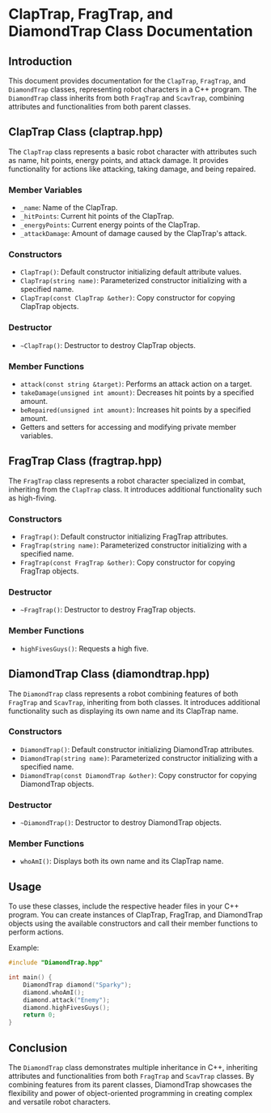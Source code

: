 # ClapTrap, FragTrap, and DiamondTrap Class Documentation

## Introduction
This document provides documentation for the `ClapTrap`, `FragTrap`, and `DiamondTrap` classes, representing robot characters in a C++ program. The `DiamondTrap` class inherits from both `FragTrap` and `ScavTrap`, combining attributes and functionalities from both parent classes.

## ClapTrap Class (claptrap.hpp)
The `ClapTrap` class represents a basic robot character with attributes such as name, hit points, energy points, and attack damage. It provides functionality for actions like attacking, taking damage, and being repaired.

### Member Variables
- `_name`: Name of the ClapTrap.
- `_hitPoints`: Current hit points of the ClapTrap.
- `_energyPoints`: Current energy points of the ClapTrap.
- `_attackDamage`: Amount of damage caused by the ClapTrap's attack.

### Constructors
- `ClapTrap()`: Default constructor initializing default attribute values.
- `ClapTrap(string name)`: Parameterized constructor initializing with a specified name.
- `ClapTrap(const ClapTrap &other)`: Copy constructor for copying ClapTrap objects.

### Destructor
- `~ClapTrap()`: Destructor to destroy ClapTrap objects.

### Member Functions
- `attack(const string &target)`: Performs an attack action on a target.
- `takeDamage(unsigned int amount)`: Decreases hit points by a specified amount.
- `beRepaired(unsigned int amount)`: Increases hit points by a specified amount.
- Getters and setters for accessing and modifying private member variables.

## FragTrap Class (fragtrap.hpp)
The `FragTrap` class represents a robot character specialized in combat, inheriting from the `ClapTrap` class. It introduces additional functionality such as high-fiving.

### Constructors
- `FragTrap()`: Default constructor initializing FragTrap attributes.
- `FragTrap(string name)`: Parameterized constructor initializing with a specified name.
- `FragTrap(const FragTrap &other)`: Copy constructor for copying FragTrap objects.

### Destructor
- `~FragTrap()`: Destructor to destroy FragTrap objects.

### Member Functions
- `highFivesGuys()`: Requests a high five.

## DiamondTrap Class (diamondtrap.hpp)
The `DiamondTrap` class represents a robot combining features of both `FragTrap` and `ScavTrap`, inheriting from both classes. It introduces additional functionality such as displaying its own name and its ClapTrap name.

### Constructors
- `DiamondTrap()`: Default constructor initializing DiamondTrap attributes.
- `DiamondTrap(string name)`: Parameterized constructor initializing with a specified name.
- `DiamondTrap(const DiamondTrap &other)`: Copy constructor for copying DiamondTrap objects.

### Destructor
- `~DiamondTrap()`: Destructor to destroy DiamondTrap objects.

### Member Functions
- `whoAmI()`: Displays both its own name and its ClapTrap name.

## Usage
To use these classes, include the respective header files in your C++ program. You can create instances of ClapTrap, FragTrap, and DiamondTrap objects using the available constructors and call their member functions to perform actions.

Example:
```cpp
#include "DiamondTrap.hpp"

int main() {
    DiamondTrap diamond("Sparky");
    diamond.whoAmI();
    diamond.attack("Enemy");
    diamond.highFivesGuys();
    return 0;
}
```

## Conclusion
The `DiamondTrap` class demonstrates multiple inheritance in C++, inheriting attributes and functionalities from both `FragTrap` and `ScavTrap` classes. By combining features from its parent classes, DiamondTrap showcases the flexibility and power of object-oriented programming in creating complex and versatile robot characters.
